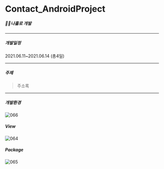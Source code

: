 # Contact_AndroidProject


##### 🙋‍♂️나홀로 개발

----

##### 개발일정

2021.06.11~2021.06.14 (총4일)

------------------------------------------

##### 주제

> 주소록

--------

##### 개발환경

![066](https://user-images.githubusercontent.com/80452660/122008115-9d048c00-cdf3-11eb-98b6-b05ca2ebfc2c.png)

##### View

![064](https://user-images.githubusercontent.com/80452660/122008107-9bd35f00-cdf3-11eb-82af-a8416fbb8408.png)

##### Package

![065](https://user-images.githubusercontent.com/80452660/122008113-9d048c00-cdf3-11eb-9e32-d7c2a922819a.png)
